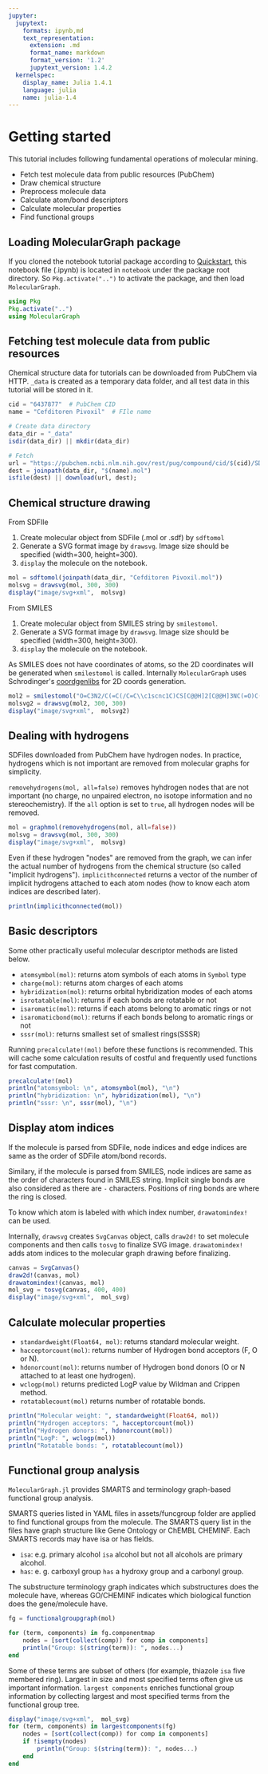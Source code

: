 ```yaml
---
jupyter:
  jupytext:
    formats: ipynb,md
    text_representation:
      extension: .md
      format_name: markdown
      format_version: '1.2'
      jupytext_version: 1.4.2
  kernelspec:
    display_name: Julia 1.4.1
    language: julia
    name: julia-1.4
---
```


# Getting started

This tutorial includes following fundamental operations of molecular mining.

- Fetch test molecule data from public resources (PubChem)
- Draw chemical structure
- Preprocess molecule data
- Calculate atom/bond descriptors
- Calculate molecular properties
- Find functional groups


## Loading MolecularGraph package

If you cloned the notebook tutorial package according to [Quickstart](https://github.com/mojaie/MolecularGraph.jl_notebook), this notebook file (.ipynb) is located in `notebook` under the package root directory. So `Pkg.activate("..")` to activate the package,  and then load `MolecularGraph`. 

```julia
using Pkg
Pkg.activate("..")
using MolecularGraph
```

## Fetching test molecule data from public resources

Chemical structure data for tutorials can be downloaded from PubChem via HTTP. `_data` is created as a temporary data folder, and all test data in this tutorial will be stored in it.

```julia
cid = "6437877"  # PubChem CID
name = "Cefditoren Pivoxil"  # FIle name

# Create data directory
data_dir = "_data"
isdir(data_dir) || mkdir(data_dir)

# Fetch
url = "https://pubchem.ncbi.nlm.nih.gov/rest/pug/compound/cid/$(cid)/SDF"
dest = joinpath(data_dir, "$(name).mol")
isfile(dest) || download(url, dest);
```

## Chemical structure drawing

From SDFIle

1. Create molecular object from SDFile (.mol or .sdf) by `sdftomol`
1. Generate a SVG format image by `drawsvg`. Image size should be specified (width=300, height=300).
1. `display` the molecule on the notebook.

```julia
mol = sdftomol(joinpath(data_dir, "Cefditoren Pivoxil.mol"))
molsvg = drawsvg(mol, 300, 300)
display("image/svg+xml",  molsvg)
```

From SMILES

1. Create molecular object from SMILES string by `smilestomol`.
1. Generate a SVG format image by `drawsvg`. Image size should be specified (width=300, height=300).
1. `display` the molecule on the notebook.

As SMILES does not have coordinates of atoms, so the 2D coordinates will be generated when `smilestomol` is called. Internally `MolecularGraph` uses Schrodinger's [coordgenlibs](https://github.com/schrodinger/coordgenlibs) for 2D coords generation.

```julia
mol2 = smilestomol("O=C3N2/C(=C(/C=C\\c1scnc1C)CS[C@@H]2[C@@H]3NC(=O)C(=N\\OC)/c4nc(sc4)N)C(=O)O")
molsvg2 = drawsvg(mol2, 300, 300)
display("image/svg+xml",  molsvg2)
```

## Dealing with hydrogens

SDFiles downloaded from PubChem have hydrogen nodes. In practice, hydrogens which is not important are removed from molecular graphs for simplicity.

`removehydrogens(mol, all=false)` removes hyhdrogen nodes that are not important  (no charge, no unpaired electron, no isotope information and no stereochemistry).  If the `all` option is set to `true`,  all hydrogen nodes will be removed.

```julia
mol = graphmol(removehydrogens(mol, all=false))
molsvg = drawsvg(mol, 300, 300)
display("image/svg+xml",  molsvg)
```

Even if these hydrogen "nodes" are removed from the graph,  we can infer the actual number of hydrogens from the chemical structure (so called "implicit hydrogens"). `implicithconnected` returns a vector of the number of implicit hydrogens attached to each atom nodes (how to know each atom indices are described later).

```julia
println(implicithconnected(mol))
```

## Basic descriptors

Some other practically useful molecular descriptor methods are listed below.

- `atomsymbol(mol)`: returns atom symbols of each atoms in `Symbol` type
- `charge(mol)`: returns atom charges of each atoms
- `hybridization(mol)`: returns orbital hybridization modes of each atoms
- `isrotatable(mol)`: returns if each bonds are rotatable or not
- `isaromatic(mol)`: returns if each atoms belong to aromatic rings or not
- `isaromaticbond(mol)`: returns if each bonds belong to aromatic rings or not
- `sssr(mol)`: returns smallest set of smallest rings(SSSR)

Running `precalculate!(mol)` before these functions is recommended. This will cache some calculation results of costful and frequently used functions for fast computation.

```julia
precalculate!(mol)
println("atomsymbol: \n", atomsymbol(mol), "\n")
println("hybridization: \n", hybridization(mol), "\n")
println("sssr: \n", sssr(mol), "\n")
```

## Display atom indices

If the molecule is parsed from SDFile, node indices and edge indices are same as the order of SDFile atom/bond records. 

Similary, if the molecule is parsed from SMILES, node indices are same as the order of characters found in SMILES string. Implicit single bonds are also considered as there are `-` characters. Positions of ring bonds are where the ring is closed.

To know which atom is labeled with which index number, `drawatomindex!` can be used.

Internally, `drawsvg` creates `SvgCanvas` object, calls `draw2d!` to set molecule components and then calls `tosvg` to finalize SVG image. `drawatomindex!` adds atom indices to the molecular graph drawing before finalizing.


```julia
canvas = SvgCanvas()
draw2d!(canvas, mol)
drawatomindex!(canvas, mol)
mol_svg = tosvg(canvas, 400, 400)
display("image/svg+xml",  mol_svg)
```

## Calculate molecular properties

- `standardweight(Float64, mol)`: returns standard molecular weight.
- `hacceptorcount(mol)`: returns number of Hydrogen bond acceptors (F, O or N).
- `hdonorcount(mol)`: returns number of Hydrogen bond donors (O or N attached to at least one hydrogen).
- `wclogp(mol)` returns predicted LogP value by Wildman and Crippen method. 
- `rotatablecount(mol)` returns number of rotatable bonds.

```julia
println("Molecular weight: ", standardweight(Float64, mol))
println("Hydrogen acceptors: ", hacceptorcount(mol))
println("Hydrogen donors: ", hdonorcount(mol))
println("LogP: ", wclogp(mol))
println("Rotatable bonds: ", rotatablecount(mol))
```

## Functional group analysis

`MolecularGraph.jl` provides SMARTS and terminology graph-based functional group analysis.

SMARTS queries listed in YAML files in assets/funcgroup folder are applied to find functional groups from the molecule. The SMARTS query list in the files have graph structure like Gene Ontology or ChEMBL CHEMINF. Each SMARTS records may have isa or has fields.

- `isa`: e.g. primary alcohol `isa` alcohol but not all alcohols are primary alcohol.
- `has`: e. g. carboxyl group `has` a hydroxy group and a carbonyl group.

The substructure terminology graph indicates which substructures does the molecule have, whereas GO/CHEMINF indicates which biological function does the gene/molecule have.

```julia
fg = functionalgroupgraph(mol)

for (term, components) in fg.componentmap
    nodes = [sort(collect(comp)) for comp in components]
    println("Group: $(string(term)): ", nodes...)
end
```

Some of these terms are subset of others (for example, thiazole `isa` five membered ring). Largest in size and most specified terms often give us important information. `largest components` enriches functional group information by collecting largest and most specified terms from the functional group tree.

```julia
display("image/svg+xml",  mol_svg)
for (term, components) in largestcomponents(fg)
    nodes = [sort(collect(comp)) for comp in components]
    if !isempty(nodes)
        println("Group: $(string(term)): ", nodes...)
    end
end
```
